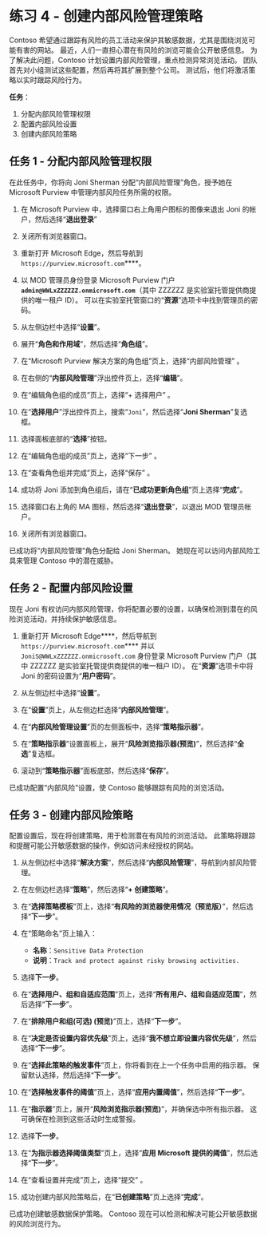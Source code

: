 # 练习 4 - 创建内部风险管理策略

Contoso 希望通过跟踪有风险的员工活动来保护其敏感数据，尤其是围绕浏览可能有害的网站。 最近，人们一直担心潜在有风险的浏览可能会公开敏感信息。 为了解决此问题，Contoso 计划设置内部风险管理，重点检测异常浏览活动。 团队首先对小组测试这些配置，然后再将其扩展到整个公司。 测试后，他们将激活策略以实时跟踪风险行为。

**任务**：

1. 分配内部风险管理权限
1. 配置内部风险设置
1. 创建内部风险策略

## 任务 1 - 分配内部风险管理权限

在此任务中，你将向 Joni Sherman 分配“内部风险管理”角色，授予她在 Microsoft Purview 中管理内部风险任务所需的权限。

1. 在 Microsoft Purview 中，选择窗口右上角用户图标的图像来退出 Joni 的帐户，然后选择“**退出登录**”

1. 关闭所有浏览器窗口。

1. 重新打开 Microsoft Edge，然后导航到 `https://purview.microsoft.com`****。

1. 以 MOD 管理员身份登录 Microsoft Purview 门户 **`admin@WWLxZZZZZZ.onmicrosoft.com`**（其中 ZZZZZZ 是实验室托管提供商提供的唯一租户 ID）。 可以在实验室托管窗口的“**资源**”选项卡中找到管理员的密码。

1. 从左侧边栏中选择“**设置**”。

1. 展开“**角色和作用域**”，然后选择“**角色组**”。

1. 在“Microsoft Purview 解决方案的角色组”页上，选择“内部风险管理” 。

1. 在右侧的“**内部风险管理**”浮出控件页上，选择“**编辑**”。

1. 在“编辑角色组的成员”页上，选择“+ 选择用户” 。

1. 在“**选择用户**”浮出控件页上，搜索“`Joni`”，然后选择“**Joni Sherman**”复选框。

1. 选择面板底部的“**选择**”按钮。

1. 在“编辑角色组的成员”页上，选择“下一步” 。

1. 在“查看角色组并完成”页上，选择“保存” 。

1. 成功将 Joni 添加到角色组后，请在“**已成功更新角色组**”页上选择“**完成**”。

1. 选择窗口右上角的 MA 图标，然后选择“**退出登录**”，以退出 MOD 管理员帐户。

1. 关闭所有浏览器窗口。

已成功将“内部风险管理”角色分配给 Joni Sherman。 她现在可以访问内部风险工具来管理 Contoso 中的潜在威胁。

## 任务 2 - 配置内部风险设置

现在 Joni 有权访问内部风险管理，你将配置必要的设置，以确保检测到潜在的风险浏览活动，并持续保护敏感信息。

1. 重新打开 Microsoft Edge****，然后导航到 `https://purview.microsoft.com`**** 并以 `JoniS@WWLxZZZZZZ.onmicrosoft.com` 身份登录 Microsoft Purview 门户（其中 ZZZZZZ 是实验室托管提供商提供的唯一租户 ID）。 在“**资源**”选项卡中将 Joni 的密码设置为“**用户密码**”。

1. 从左侧边栏中选择“**设置**”。

1. 在“**设置**”页上，从左侧边栏选择“**内部风险管理**”。

1. 在“**内部风险管理设置**”页的左侧面板中，选择“**策略指示器**”。

1. 在“**策略指示器**”设置面板上，展开“**风险浏览指示器(预览)**”，然后选择“**全选**”复选框。

1. 滚动到“**策略指示器**”面板底部，然后选择“**保存**”。

已成功配置“内部风险”设置，使 Contoso 能够跟踪有风险的浏览活动。

## 任务 3 - 创建内部风险策略

配置设置后，现在将创建策略，用于检测潜在有风险的浏览活动。 此策略将跟踪和提醒可能公开敏感数据的操作，例如访问未经授权的网站。

1. 从左侧边栏中选择“**解决方案**”，然后选择“**内部风险管理**”，导航到内部风险管理。

1. 在左侧边栏选择“**策略**”，然后选择“**+ 创建策略**”。

1. 在“**选择策略模板**”页上，选择“**有风险的浏览器使用情况（预览版）**”，然后选择“**下一步**”。

1. 在“策略命名”页上输入：

    - **名称**：`Sensitive Data Protection`
    - **说明**：`Track and protect against risky browsing activities.`

1. 选择**下一步**。

1. 在“**选择用户、组和自适应范围**”页上，选择“**所有用户、组和自适应范围**”，然后选择“**下一步**”。

1. 在“**排除用户和组(可选) (预览)**”页上，选择“**下一步**”。

1. 在“**决定是否设置内容优先级**”页上，选择“**我不想立即设置内容优先级**”，然后选择“**下一步**”。

1. 在“**选择此策略的触发事件**”页上，你将看到在上一个任务中启用的指示器。 保留默认选择，然后选择“**下一步**”。

1. 在“**选择触发事件的阈值**”页上，选择“**应用内置阈值**”，然后选择“**下一步**”。

1. 在“**指示器**”页上，展开“**风险浏览指示器(预览)**”，并确保选中所有指示器。 这可确保在检测到这些活动时生成警报。

1. 选择**下一步**。

1. 在“**为指示器选择阈值类型**”页上，选择“**应用 Microsoft 提供的阈值**”，然后选择“**下一步**”。

1. 在“查看设置并完成”页上，选择“提交” 。

1. 成功创建内部风险策略后，在“**已创建策略**”页上选择“**完成**”。

已成功创建敏感数据保护策略。 Contoso 现在可以检测和解决可能公开敏感数据的风险浏览行为。
